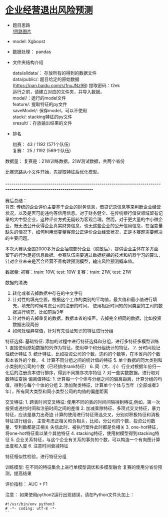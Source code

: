 # [企业经营退出风险预测](http://www.datafountain.cn/#/competitions/271/intro)

+ 题目思路  
    [!思路图片](./企业风险预测.png)
+ model:    Xgboost
+ 数据处理： pandas

+ 文件夹结构介绍

    data/alldata/： 存放所有的得到的数据文件     
    data/public/: 题目给定的原始数据     
    (https://pan.baidu.com/s/1nuJNz9B) 
    提取密码：t2ek   
    运行之前，请建立对应的文件夹，并导入数据。   
    model/：运行的model文件   
    feature/: 提取特征的py文件     
    saveModel/: 保存model，可以不使用       
    stack/: stacking特征的py文件     
    xresult/：存放输出结果的文件

+ 排名

    初赛： 43 / 1192 (571个队伍)     
    复赛： 25 / 1192 (569个队伍)

数据量：
复赛是：21W训练数据，21W测试数据，共两个省份

比赛思路从小文件开始，先提取特征后优化模型。

#### -----------------------------------------------------------------------------------------------------------------------
赛后总结：   
背景:
传统的企业评价主要基于企业的财务信息，借贷记录信息等来判断企业经营状况，以及是否可能违约等信用信息。对于财务健全、在传统银行借贷领域留有记录的大中型企业，这种评价方式无疑较为客观合理。然而，对于更大量的中小微企业，既无法公开获得企业真实财务信息，也无这些企业的公开信用信息，在强变量缺失的情况下，如何利用弱变量客观公正评价企业经营状况，正是本赛题需要解决的主要问题。

本次大赛从全国2000多万企业抽取部分企业（脱敏后），提供企业主体在多方面留下的行为足迹信息数据。参赛队伍需要通过数据挖掘的技术和机器学习的算法，针对企业未来是否会经营不善构建预测模型，输出风险预测概率值。

数据量:
初赛：train: 10W, test: 10W
复赛：train: 21W, test: 21W


数据的清洗:
1. 转化或者去掉数据中存在的中文字符
2. 针对性的填充空置，根据这个工作的类别的平均值，最大值和最小值进行填充，填充的时候考虑公司的注册的时间，
   使用相近时间短的同类型的工司的数据进行填充，比如前后3年
3. 针对性的去掉重复的数据，数据本省的噪声，去掉完全相同的数据，比如投资数据出现两份
4. 如何处理异常值，针对有先验证知识的特征进行分组

特征选择:
基础特征: 添加的过程中进行特征选择和分组，进行多特征多模型训练
    1. 直接使用原始数据的列作为特征，使用单个和分组统计的特征，
    2. 分时间段记性统计特征
    3. 统计特征，比如投资公司的个数，违约的个数等，在本省内的个数和本省外的个数，
    4. 计算不同分组之间的统计值的特征
    5. 单个数据的同大类别和小类别的公司的个数（已经排序rank特征）
    6. 同（大、小）行业对根据年份归一化后的注册资本进行排序，得到不同排序次序特征
    7. 对一些实数数据，进行取对数特征变换
偏离值特征:
    1. 计算每一个个体与分组之间的偏离距离，计算分组的均值，得到与每个个体的分组
    2. 添加聚类特征，计算单个个体与当年（全部或者3年），所有同大类型和同小类型公司的均值的偏差距离


交叉特征:
    1. 跨表时间交叉特征: 使用不同的表的时间间隔得到特征,例如，第一次投资或违约时间和注册时间之间的差值
    2. 加减乘除特征、多项式交叉特征，暴力特征，应该是暴力出奇迹
       计算的使用进行特征筛选交叉，分别对积极特征和消极特征进行组合，
       主管考虑正相关和负相关，比如，分公司的个数、投资公司数量、专利数都是正相关
       失信此时、被执行案件此时都是负相关
    3. one-hot特征，将one-hot特征乘以某个其他特征
    4. stacking特征，使用树模型得到stacking特征
    5. 企业关系特征，与这个企业有关系的事务的个数，可以构造一个有向图计算出度和入度
    6. 注意时间衰减特征

特征相似性检验，进行特征分组

训练模型:
在不同的特征集合上进行单模型调优和多模型融合
复赛的使用分省份预测，提高结果

评价指标：
AUC + F1



注意：
如果使用python2运行出现错误，请在Python文件头加上：
```
#!/usr/bin/env python3
# -*- coding: utf-8 -*-
``
